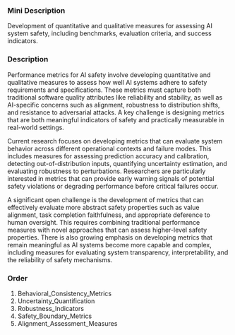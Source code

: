 ### Mini Description

Development of quantitative and qualitative measures for assessing AI system safety, including benchmarks, evaluation criteria, and success indicators.

### Description

Performance metrics for AI safety involve developing quantitative and qualitative measures to assess how well AI systems adhere to safety requirements and specifications. These metrics must capture both traditional software quality attributes like reliability and stability, as well as AI-specific concerns such as alignment, robustness to distribution shifts, and resistance to adversarial attacks. A key challenge is designing metrics that are both meaningful indicators of safety and practically measurable in real-world settings.

Current research focuses on developing metrics that can evaluate system behavior across different operational contexts and failure modes. This includes measures for assessing prediction accuracy and calibration, detecting out-of-distribution inputs, quantifying uncertainty estimation, and evaluating robustness to perturbations. Researchers are particularly interested in metrics that can provide early warning signals of potential safety violations or degrading performance before critical failures occur.

A significant open challenge is the development of metrics that can effectively evaluate more abstract safety properties such as value alignment, task completion faithfulness, and appropriate deference to human oversight. This requires combining traditional performance measures with novel approaches that can assess higher-level safety properties. There is also growing emphasis on developing metrics that remain meaningful as AI systems become more capable and complex, including measures for evaluating system transparency, interpretability, and the reliability of safety mechanisms.

### Order

1. Behavioral_Consistency_Metrics
2. Uncertainty_Quantification
3. Robustness_Indicators
4. Safety_Boundary_Metrics
5. Alignment_Assessment_Measures
